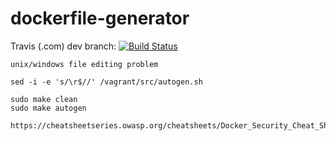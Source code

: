 # dockerfile-generator


Travis (.com) dev branch:
[![Build Status](https://travis-ci.com/githubfoam/dockerfile-generator.svg?branch=dev)](https://travis-ci.com/githubfoam/dockerfile-generator)  

~~~~
unix/windows file editing problem

sed -i -e 's/\r$//' /vagrant/src/autogen.sh

sudo make clean
sudo make autogen
~~~~
~~~~
https://cheatsheetseries.owasp.org/cheatsheets/Docker_Security_Cheat_Sheet.html
~~~~

